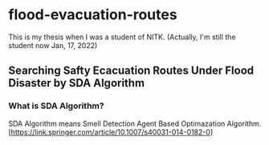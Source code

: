 # flood-evacuation-routes

This is my thesis when I was a student of NITK.
(Actually, I'm still the student now Jan, 17, 2022)

## Searching Safty Ecacuation Routes Under Flood Disaster by SDA Algorithm

### What is SDA Algorithm?
SDA Algorithm means Smell Detection Agent Based Optimazation Algorithm.
[https://link.springer.com/article/10.1007/s40031-014-0182-0]


